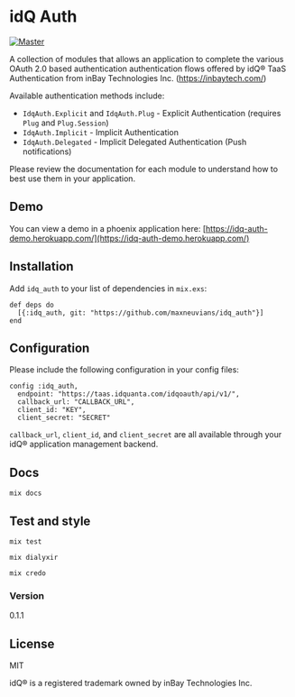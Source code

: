 # idQ Auth

[![Master](https://travis-ci.org/maxneuvians/idq_auth.svg?branch=master)](https://travis-ci.org/maxneuvians/idq_auth)

A collection of modules that allows an application to complete the various OAuth 2.0 based authentication authentication flows offered by idQ® TaaS Authentication from inBay Technologies Inc. (https://inbaytech.com/)

Available authentication methods include:

* `IdqAuth.Explicit` and `IdqAuth.Plug` - Explicit Authentication (requires `Plug` and `Plug.Session`)
* `IdqAuth.Implicit` - Implicit Authentication
* `IdqAuth.Delegated` - Implicit Delegated Authentication (Push notifications)

Please review the documentation for each module to understand how to best use them in your application.

## Demo

You can view a demo in a phoenix application here: [https://idq-auth-demo.herokuapp.com/](https://idq-auth-demo.herokuapp.com/)


## Installation
Add `idq_auth` to your list of dependencies in `mix.exs`:

```
def deps do
  [{:idq_auth, git: "https://github.com/maxneuvians/idq_auth"}]
end
```

## Configuration

Please include the following configuration in your config files:

```
config :idq_auth,
  endpoint: "https://taas.idquanta.com/idqoauth/api/v1/",
  callback_url: "CALLBACK_URL",
  client_id: "KEY",
  client_secret: "SECRET"
```

`callback_url`, `client_id`, and `client_secret` are all available through your idQ®
application management backend.


## Docs

`mix docs`

## Test and style

`mix test`

`mix dialyxir`

`mix credo`

### Version
0.1.1

License
----
MIT

idQ® is a registered trademark owned by inBay Technologies Inc.
